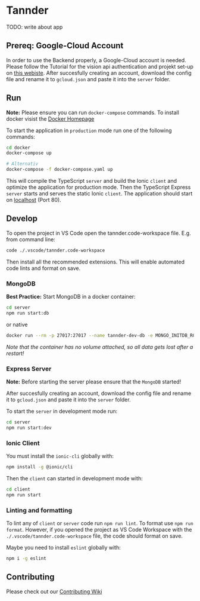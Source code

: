 # Tannder

TODO: write about app

## Prereq: Google-Cloud Account

In order to use the Backend properly, a Google-Cloud account is needed. Please follow the Tutorial for the vision api authentication and projekt set-up on [this webiste](https://cloud.google.com/vision/docs/labels#set-up-your-gcp-project-and-authentication). After succesfully creating an account, download the config file and rename it to `gcloud.json` and paste it into the `server` folder.

## Run

**Note:** Please ensure you can run `docker-compose` commands. To install docker visist the [Docker Homepage](https://www.docker.com/get-started)

To start the application in `production` mode run one of the following commands:

```sh
cd docker
docker-compose up

# Alternativ
docker-compose -f docker-compose.yaml up
```

This will compile the TypeScript `server` and build the Ionic `client` and optimize the application for production mode. Then the TypeScript Express `server` starts and serves the static Ionic `client`. The application should start on [localhost](http://localhost) (Port 80).

## Develop

To open the project in VS Code open the tannder.code-workspace file. E.g. from command line:

```sh
code ./.vscode/tannder.code-workspace
```

Then install all the recommended extensions. This will enable automated code lints and format on save.

### MongoDB

**Best Practice:** Start MongoDB in a docker container:

```sh
cd server
npm run start:db
```

or native

```sh
docker run --rm -p 27017:27017 --name tannder-dev-db -e MONGO_INITDB_ROOT_USERNAME=admin -e MONGO_INITDB_ROOT_PASSWORD=admin mongo:latest
```

_Note that the container has no volume attached, so all data gets lost after a restart!_

### Express Server

**Note:** Before starting the server please ensure that the `MongoDB` started!

After succesfully creating an account, download the config file and rename it to `gcloud.json` and paste it into the `server` folder.

To start the `server` in development mode run:

```sh
cd server
npm run start:dev
```

### Ionic Client

You must install the `ionic-cli` globally with:

```sh
npm install -g @ionic/cli
```

Then the `client` can started in development mode with:

```sh
cd client
npm run start
```

### Linting and formatting

To lint any of `client` or `server` code run `npm run lint`. To format use `npm run format`. However, if you opened the project as VS Code Workspace with the `./.vscode/tannder.code-workspace` file, the code should format on save.

Maybe you need to install `eslint` globally with:

```sh
npm i -g eslint
```

## Contributing

Please check out our [Contributing Wiki](./contributing.md)
